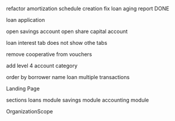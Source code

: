 refactor amortization schedule creation 
fix loan aging report DONE



loan application 

open savings account 
open share capital account 



loan interest tab does not show othe tabs 


remove cooperative from vouchers 


add level 4 account category

order by borrower name loan multiple transactions 


Landing Page 

  sections 
      loans module 
      savings module 
      accounting module 
  
  OrganizationScope